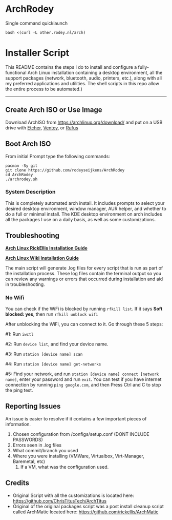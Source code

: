 # ArchRodey

Single command quicklaunch

```
bash <(curl -L other.rodey.nl/arch)
```

# Installer Script

This README contains the steps I do to install and configure a fully-functional Arch Linux installation containing a desktop environment, all the support packages (network, bluetooth, audio, printers, etc.), along with all my preferred applications and utilities. The shell scripts in this repo allow the entire process to be automated.)

---

## Create Arch ISO or Use Image

Download ArchISO from <https://archlinux.org/download/> and put on a USB drive with [Etcher](https://www.balena.io/etcher/), [Ventoy](https://www.ventoy.net/en/index.html), or [Rufus](https://rufus.ie/en/)

## Boot Arch ISO

From initial Prompt type the following commands:

```
pacman -Sy git
git clone https://github.com/rodeyseijkens/ArchRodey
cd ArchRodey
./archrodey.sh
```

### System Description

This is completely automated arch install. It includes prompts to select your desired desktop environment, window manager, AUR helper, and whether to do a full or minimal install. The KDE desktop environment on arch includes all the packages I use on a daily basis, as well as some customizations.

## Troubleshooting

**[Arch Linux RickEllis Installation Guide](https://github.com/rickellis/Arch-Linux-Install-Guide)**

**[Arch Linux Wiki Installation Guide](https://wiki.archlinux.org/title/Installation_guide)**

The main script will generate .log files for every script that is run as part of the installation process. These log files contain the terminal output so you can review any warnings or errors that occurred during installation and aid in troubleshooting.

### No Wifi

You can check if the WiFi is blocked by running `rfkill list`.
If it says **Soft blocked: yes**, then run `rfkill unblock wifi`

After unblocking the WiFi, you can connect to it. Go through these 5 steps:

#1: Run `iwctl`

#2: Run `device list`, and find your device name.

#3: Run `station [device name] scan`

#4: Run `station [device name] get-networks`

#5: Find your network, and run `station [device name] connect [network name]`, enter your password and run `exit`. You can test if you have internet connection by running `ping google.com`, and then Press Ctrl and C to stop the ping test.

## Reporting Issues

An issue is easier to resolve if it contains a few important pieces of information.

1. Chosen configuration from /configs/setup.conf (DONT INCLUDE PASSWORDS)
1. Errors seen in .log files
1. What commit/branch you used
1. Where you were installing (VMWare, Virtualbox, Virt-Manager, Baremetal, etc)
   1. If a VM, what was the configuration used.

## Credits

- Original Script with all the customizations is located here: <https://github.com/ChrisTitusTech/ArchTitus>
- Original of the original packages script was a post install cleanup script called ArchMatic located here: https://github.com/rickellis/ArchMatic
